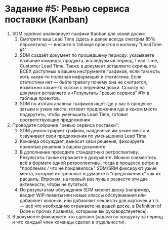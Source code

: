 # Задание #5: Ревью сервиса поставки (Kanban)

1. SDM _заранее_ анализирует графики Kanban для своей доски:
	1. Смотрите ваш Lead Time (здесь и далее всегда смотрим 85% персентиль) — вносите в таблице проектов в колонку "LeadTime #1"
	2. SDM создаёт документ по прошедшему периоду: указываете название команды, продукта, исследуемый период, Lead Time, Customer Lead Time. Также в документ вставляете скриншоты ВСЕХ доступных в вашем инструменте графиков, если там есть хоть какая-то полезная информация и статистика. Если статистики нет — бьёте тревогу почему она не считается, возможно какие-то косяки с ведением доски. Ссылку на документ вставляете в «Результаты "ревью сервиса" #1» в таблице проектов.
	3. SDM по итогам анализа графиков ищет где у вас в процессе затыки и узкие места, готовит предложения где в каком месте подкрутить, чтобы уменьшить Lead Time, готовит соответствующие предложения
2. Проводите собрание "ревью сервиса поставки":
	1. SDM демонстрирует графики, найденные им узкие места и озвучивает свои предложения по уменьшению Lead Time
	2. Команда обсуждает, выносит свои решения, фиксируете принятые решения в вашем документе
	3. В дополнение проводите стандартную ретроспективу. Результаты также отражаете в документе. Можно совместить всё в формате одной ретроспективы, тогда в процессе ретро в "проблемах / что не понравилось" SDM/SRM фиксируют узкие места, которые их тревожат и думаете в "предложениях" как их расшить. Впрочем, на первый раз лучше развести эти две активности, чтобы не путаться.
	4. По результатам обсуждения SDM меняет доску (например, вводит WIP-лимиты или новые классы обслуживания или добавляет колонки, или добавляет чеклисты для карточек и т.п. — всё что необходимо отражаете на вашей доске, в Definition of Done и прочих правилах, которыми вы руководствуетесь).
3. В документе фиксируете что сделано (задачи по продукту за период и что каждый член команды сделал в отдельности).

